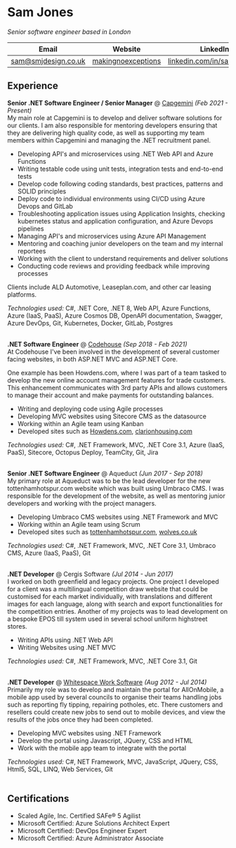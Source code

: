 # Sam Jones

_Senior software engineer based in London_


| Email | Website | LinkedIn | GitHub |
|--|--|--|--|
| [sam@smjdesign.co.uk](mailto:sam@smjdesign.co.uk) | [makingnoexceptions]( https://makingnoexceptions.medium.com/) | [linkedin.com/in/samjones00](http://www.linkedin.com/in/samjones00) | [github.com/samjones00](https://github.com/samjones00/) |

## Experience

**Senior .NET Software Engineer / Senior Manager** @ [Capgemini](https://www.capgemini.com/) _(Feb 2021 - Present)_ <br>
My main role at Capgemini is to develop and deliver software solutions for our clients. I am also responsible for mentoring developers ensuring that they are delivering high quality code, as well as supporting my team members within Capgemini and managing the .NET recruitment panel.
  - Developing API's and microservices using .NET Web API and Azure Functions
  - Writing testable code using unit tests, integration tests and end-to-end tests
  - Develop code following coding standards, best practices, patterns and SOLID principles
  - Deploy code to individual environments using CI/CD using Azure Devops and GitLab
  - Troubleshooting application issues using Application Insights, checking kubernetes status and application configuration, and Azure Devops pipelines
  - Managing API's and microservices using Azure API Management
  - Mentoring and coaching junior developers on the team and my internal reportees
  - Working with the client to understand requirements and deliver solutions
  - Conducting code reviews and providing feedback while improving processes

Clients include ALD Automotive, Leaseplan.com, and other car leasing platforms.

  _Technologies used:_ C#, .NET Core, .NET 8, Web API, Azure Functions, Azure (IaaS, PaaS), Azure Cosmos DB, OpenAPI documentation, Swagger, Azure DevOps, Git, Kubernetes, Docker, GitLab, Postgres
<br><br>

**.NET Software Engineer** @ [Codehouse](https://www.codehousegroup.com/) _(Sep 2018 - Feb 2021)_ <br>
At Codehouse I've been involved in the development of several customer facing websites, in both ASP.NET MVC and ASP.NET Core.

One example has been Howdens.com, where I was part of a team tasked to develop the new online account management features for trade customers. This enhancement communicates with 3rd party APIs and allows customers to manage their account and make payments for outstanding balances.

  - Writing and deploying code using Agile processes
  - Developing MVC websites using Sitecore CMS as the datasource
  - Working within an Agile team using Kanban
  - Developed sites such as [Howdens.com](http://www.howdens.com), [clarionhousing.com](https://www.myclarionhousing.com/)
  
_Technologies used:_ C#, .NET Framework, MVC, .NET Core 3.1, Azure (IaaS, PaaS), Sitecore, Octopus Deploy, TeamCity, Git, Jira
<br><br>

**Senior .NET Software Engineer** @ Aqueduct _(Jun 2017 - Sep 2018)_ <br>
My primary role at Aqueduct was to be the lead developer for the new tottenhamhotspur.com website which was built using Umbraco CMS. I was responsible for the development of the website, as well as mentoring junior developers and working with the project managers.
  - Developing Umbraco CMS websites using .NET Framework and MVC
  - Working within an Agile team using Scrum
  - Developed sites such as [tottenhamhotspur.com](https://www.tottenhamhotspur.com/), [wolves.co.uk](https://www.wolves.co.uk/)

_Technologies used:_ C#, .NET Framework, MVC, .NET Core 3.1, Umbraco CMS, Azure (IaaS, PaaS), Git
<br><br>

**.NET Developer** @ Cergis Software _(Jul 2014 - Jun 2017)_ <br>
I worked on both greenfield and legacy projects. One project I developed for a client was a multilingual competition draw website that could be customised for each market individually, with translations and different images for each language, along with search and export functionalities for the competition entries. Another of my projects was to lead development on a bespoke EPOS till system used in several school uniform highstreet stores.
  - Writing APIs using .NET Web API
  - Writing Websites using .NET MVC

_Technologies used:_ C#, .NET Framework, MVC, .NET Core 3.1, Git
<br><br>

**.NET Developer** @ [Whitespace Work Software](https://whitespacews.com/) _(Aug 2012 - Jul 2014)_ <br>
Primarily my role was to develop and maintain the portal for AllOnMobile, a mobile app used by several councils to organise their teams handling jobs such as reporting fly tipping, repairing potholes, etc. There customers and resellers could create new jobs to send out to mobile devices, and view the results of the jobs once they had been completed.
  - Developing MVC websites using .NET Framework
  - Develop the portal using Javascript, JQuery, CSS and HTML
  - Work with the mobile app team to integrate with the portal

_Technologies used:_ C#, NET Framework, MVC, JavaScript, JQuery, CSS, Html5, SQL, LINQ, Web Services, Git
<br><br>

## Certifications 
* Scaled Agile, Inc. Certified SAFe® 5 Agilist
* Microsoft Certified: Azure Solutions Architect Expert
* Microsoft Certified: DevOps Engineer Expert
* Microsoft Certified: Azure Administrator Associate
